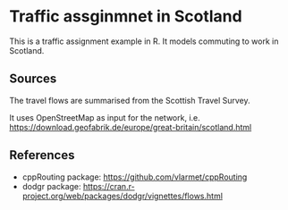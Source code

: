 # Traffic assginmnet in Scotland


This is a traffic assignment example in R. It models commuting to work in Scotland.

## Sources

The travel flows are summarised from the Scottish Travel Survey.

It uses OpenStreetMap as input for the network, i.e. https://download.geofabrik.de/europe/great-britain/scotland.html

## References

* cppRouting package: <https://github.com/vlarmet/cppRouting>
* dodgr package: <https://cran.r-project.org/web/packages/dodgr/vignettes/flows.html>
